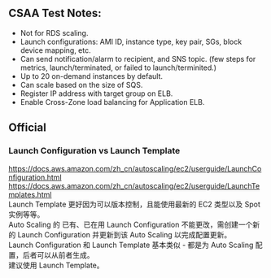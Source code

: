 ## CSAA Test Notes:  
* Not for RDS scaling.
* Launch configurations: AMI ID, instance type, key pair, SGs, block device mapping, etc.
* Can send notification/alarm to recipient, and SNS topic. (few steps for metrics, launch/terminated, or failed to launch/terminited.)
* Up to 20 on-demand instances by default.
* Can scale based on the size of SQS.
* Register IP address with target group on ELB.
* Enable Cross-Zone load balancing for Application ELB.
  
## Official
  
### Launch Configuration vs Launch Template
https://docs.aws.amazon.com/zh_cn/autoscaling/ec2/userguide/LaunchConfiguration.html  
https://docs.aws.amazon.com/zh_cn/autoscaling/ec2/userguide/LaunchTemplates.html  
Launch Template 更好因为可以版本控制，且能使用最新的 EC2 类型以及 Spot 实例等等。  
Auto Scaling 的 已有、已在用 Launch Configuration 不能更改，需创建一个新的 Launch Configuration 并更新到该 Auto Scaling 以完成配置更新。  
Launch Configuration 和 Launch Template 基本类似 - 都是为 Auto Scaling 配置，后者可以从前者生成。  
建议使用 Launch Template。  
